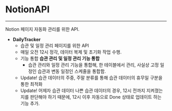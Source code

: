 # NotionAPI
---
Notion 페이지 자동화 관리를 위한 API.

- **DailyTracker**
  - 습관 및 일정 관리 페이지를 위한 API
  - 매일 오전 12시 정각, 데이터 복제 및 초기화 작업 수행.
  - 기능 통합 **습관 관리 및 일정 관리 기능 통합**
    - 습관 관리와 일정 관리 기능을 통합해, 한 테이블에서 관리, 사실상 고정 일정인 습관과 변동 일정인 스케줄을 통합함.
  - Update! 습관 데이터의 주중, 주말 분류를 통해 습관 데이터의 휴무일 구분을 통한 최적화
  - Update! 어제자 습관 데이터 나쁜 습관 데이터의 경우, 12시 전까지 지켜졌는지를 판단해야 하기 때문에, 12시 이후 자동으로 Done 상태로 업데이트 하는 기능 추가.